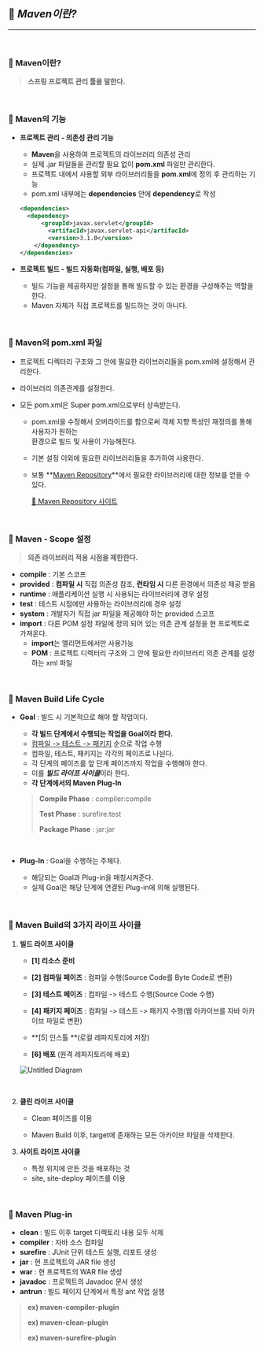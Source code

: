 ## **🎈 *Maven이란?***

***

<br>

### **📌 Maven이란?**

> **스프링 프로젝트 관리 툴을 말한다.**

<br>

### **📌 Maven의 기능**

- **프로젝트 관리 - 의존성 관리 기능**

  - **Maven**을 사용하여 프로젝트의 라이브러리 의존성 관리
  - 실제 .jar 파일들을 관리할 필요 없이 **pom.xml** 파일만 관리한다.
  - 프로젝트 내에서 사용할 외부 라이브러리들을 **pom.xml**에 정의 후 관리하는 기능
  - pom.xml 내부에는 **dependencies** 안에 **dependency**로 작성

  ```xml
  <dependencies>
  	<dependency>
      	<groupId>javax.servlet</groupId>
          <artifacId>javax.servlet-api</artifacId>
          <version>3.1.0</version>
      </dependency>
  </dependencies>
  ```

  

- **프로젝트 빌드 - 빌드 자동화(컴파일, 실행, 배포 등)**
  
  - 빌드 기능을 제공하지만 설정을 통해 빌드할 수 있는 환경을 구성해주는 역할을 한다.
  - Maven 자체가 직접 프로젝트를 빌드하는 것이 아니다.

<br>  

### **📌 Maven의 pom.xml 파일**

- 프로젝트 디렉터리 구조와 그 안에 필요한 라이브러리들을 pom.xml에 설정해서 관리한다.

- 라이브러리 의존관계를 설정한다.

- 모든 pom.xml은 Super pom.xml으로부터 상속받는다.

  - pom.xml을 수정해서 오버라이드를 함으로써 객체 지향 특성인 재정의를 통해 사용자가 원하는<br> 환경으로 빌드 및 사용이 가능해진다.

  - 기본 설정 이외에 필요한 라이브러리들을 추가하여 사용한다.

  - 보통 **<u>Maven Repository</u>**에서 필요한 라이브러리에 대한 정보를 얻을 수 있다.

    [📃 Maven Repository 사이트](https://mvnrepository.com/)

<br>

### **📌 Maven - Scope 설정**

> **의존 라이브러리 적용 시점을 제한한다.**

- **compile** : 기본 스코프
- **provided** : **컴파일 시** 직접 의존성 참조, **런타임 시** 다른 환경에서 의존성 제공 받음
- **runtime** : 애플리케이션 실행 시 사용되는 라이브러리에 경우 설정
- **test** : 테스트 시점에만 사용하는 라이브러리에 경우 설정
- **system** : 개발자가 직접 jar 파일을 제공해야 하는 provided 스코프
- **import** : 다른 POM 설정 파일에 정의 되어 있는 의존 관계 설정을 현 프로젝트로 가져온다.
  - **import**는 **<dependencyManagement/>** 엘리먼트에서만 사용가능
  - **POM** : 프로젝트 디렉터리 구조와 그 안에 필요한 라이브러리 의존 관계를 설정하는 xml 파일

<br> 

### **📌 Maven Build Life Cycle**

- **Goal** : 빌드 시 기본적으로 해야 할 작업이다.

  - **각 빌드 단계에서 수행되는 작업을 Goal이라 한다.**
  - <u>컴파일 -> 테스트 -> 패키지</u> 순으로 작업 수행
  - 컴파일, 테스트, 패키지는 각각의 페이즈로 나뉜다.
  - 각 단계의 페이즈를 앞 단계 페이즈까지 작업을 수행해야 한다.
  - 이를 ***빌드 라이프 사이클***이라 한다.
  - **각 단계에서의 Maven Plug-In** 

  > **Compile Phase** : compiler:compile
  >
  > **Test Phase** : surefire:test
  >
  > **Package Phase** : jar:jar 

  <br>  

- **Plug-In** : Goal을 수행하는 주체다.

  - 해당되는 Goal과 Plug-in을 매칭시켜준다.
  - 실제 Goal은 해당 단계에 연결된 Plug-in에 의해 실행된다.

<br> 

### **📌 Maven Build의 3가지 라이프 사이클**

1. **빌드 라이프 사이클**

   - **[1] 리소스 준비**

   - **[2] 컴파일 페이즈** : 컴파일 수행(Source Code를 Byte Code로 변환)
   - **[3] 테스트 페이즈** : 컴파일 -> 테스트 수행(Source Code 수행)
   - **[4] 패키지 페이즈** : 컴파일 -> 테스트 -> 패키지 수행(웹 아카이브를 자바 아카이브 파일로 변환)
   - **[5] 인스톨 **(로컬 레파지토리에 저장)
   - **[6] 배포** (원격 레파지토리에 배포)

   ![Untitled Diagram](https://user-images.githubusercontent.com/55940552/110914423-b233cf80-8359-11eb-9068-3e3b856d52a4.png) 

   <br> 

2. **클린 라이프 사이클**

   - Clean 페이즈를 이용

   - Maven Build 이후, target에 존재하는 모든 아카이브 파일을 삭제한다.<br> 

3. **사이트 라이프 사이클**

   - 특정 위치에 만든 것을 배포하는 것
   - site, site-deploy 페이즈를 이용

<br> 

### **📌 Maven Plug-in**

- **clean** : 빌드 이후 target 디렉토리 내용 모두 삭제
- **compiler** : 자바 소스 컴파일
- **surefire** : JUnit 단위 테스트 실행, 리포트 생성
- **jar** : 현 프로젝트의 JAR file 생성
- **war** : 현 프로젝트의 WAR file 생성
- **javadoc** : 프로젝트의 Javadoc 문서 생성
- **antrun** : 빌드 페이지 단계에서 특정 ant 작업 실행

> **ex) maven-compiler-plugin**
>
> **ex) maven-clean-plugin**
>
> **ex) maven-surefire-plugin**

<br> 

